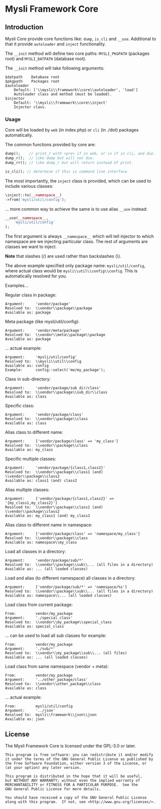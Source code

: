 # Mysli Framework Core

## Introduction

Mysli Core provide core functions like: `dump`, `is_cli` and  `__use`.
Additional to that it provide `autoloader` and `inject` functionality.

The `__init` method will define two core paths: `MYSLI_PKGPATH` (packages root)
and `MYSLI_DATPATH` (database root).

The `__init` method will take following arguments:

    $datpath    Database root
    $pkgpath    Packages root
    $autoloader
        Default: ['\\mysli\\framework\\core\\autoloader', 'load']
        Autoloader class and method (must be loaded).
    $injector
        Default: '\\mysli\\framework\\core\\inject'
        Injector class.

### Usage

Core will be loaded by `web` (in index.php) or `cli` (in ./dot) packages
automatically.

The common functions provided by core are:

```php
dump();    // print_r with <pre> if in web, or \n if in cli, and die.
dump_r();  // like dump but will not die.
dump_rr(); // like dump_r but will return instead of print.

is_cli(); // determine if this is command line interface.
```

The most importantly, the `inject` class is provided, which can be used to
include various classes:

```php
\inject::to(__namespace__)
->from('mysli/util/config');
```

... more common way to achieve the same is to use alias `__use` instead:

```php
__use(__namespace__,
    'mysli/util/config'
);
```

The first argument is always `__namespace__` which will tell injector to which
namespace are we injecting particular class. The rest of arguments are classes
we want to inject.

**Note** that slashes (/) are used rather than backslashes (\\).

The above example specified only package name: `mysli/util/config`, where
actual class would be `mysli\\util\\config\\config`. This is automatically
resolved for you.

Examples...

Regular class in package:

    Argument:     'vendor/package'
    Resolved to:  \\vendor\\package\\package
    Available as: package

Meta package (like mysli/util/config):

    Argument:     'vendor/meta/package'
    Resolved to:  \\vendor\\meta\\package\\package
    Available as: package

... actual example:

    Argument:     'mysli/util/config'
    Resolved to:  \\mysli\\util\\config
    Available as: config
    Example:      config::select('me/my_package');

Class in sub-directory:

    Argument:     'vendor/package/sub_dir/class'
    Resolved to:  \\vendor\\package\\sub_dir\\class
    Available as: class

Specific class:

    Argument:     'vendor/package/class'
    Resolved to:  \\vendor\\package\\class
    Available as: class


Alias class to different name:

    Argument:     ['vendor/package/class' => 'my_class']
    Resolved to:  \\vendor\\package\\class
    Available as: my_class

Specific multiple classes:

    Argument:     'vendor/package/{class1,class2}'
    Resolved to:  \\vendor\\package\\class1 (and) \\vendor\\package\\class2
    Available as: class1 (and) class2

Alias multiple classes:

    Argument:     ['vendor/package/{class1,class2}' => '{my_class1,my_class2}']
    Resolved to:  \\vendor\\package\\class1 (and) \\vendor\\package\\class2
    Available as: my_class1 (and) my_class2

Alias class to different name in namespace:

    Argument:     ['vendor/package/class' => 'namespace/my_class']
    Resolved to:  \\vendor\\package\\class
    Available as: namespace\\my_class

Load all classes in a directory:

    Argument:     'vendor/package/sub/*'
    Resolved to:  \\vendor\\package\\sub\\... (all files in a directory)
    Available as: ... (all loaded classes)

Load and alias (to different namespace) all classes in a directory:

    Argument:     ['vendor/package/sub/*' => 'namespace/%s']
    Resolved to:  \\vendor\\package\\sub\\... (all files in a directory)
    Available as: namespace\\... (all loaded classes)

Load class from current package:

    From:         vendor/my_package
    Argument:     './special_class'
    Resolved to:  \\vendor\\my_package\\special_class
    Available as: special_class

... can be used to load all sub classes for example:

    From:         vendor/my_package
    Argument:     './sub/*'
    Resolved to:  \\vendor\\my_package\\sub\\... (all files)
    Available as: ... (all loaded classes)

Load class from same namespace (vendor + meta):

    From:         vendor/my_package
    Argument:     '../other_package/class'
    Resolved to:  \\vendor\\other_package\\class
    Available as: class

... actual example:

    From:         mysli/util/config
    Argument:     '../json'
    Resolved to:  mysli\\framework\\json\\json
    Available as: json

## License

The Mysli Framework Core is licensed under the GPL-3.0 or later.

    This program is free software: you can redistribute it and/or modify
    it under the terms of the GNU General Public License as published by
    the Free Software Foundation, either version 3 of the License, or
    (at your option) any later version.

    This program is distributed in the hope that it will be useful,
    but WITHOUT ANY WARRANTY; without even the implied warranty of
    MERCHANTABILITY or FITNESS FOR A PARTICULAR PURPOSE.  See the
    GNU General Public License for more details.

    You should have received a copy of the GNU General Public License
    along with this program.  If not, see <http://www.gnu.org/licenses/>.
